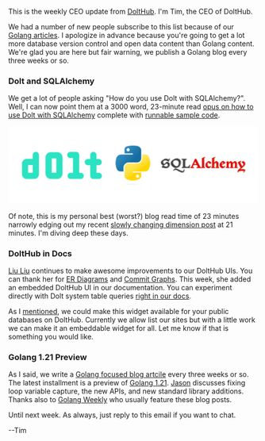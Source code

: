 This is the weekly CEO update from [DoltHub](https://www.dolthub.com/). I'm Tim, the CEO of DoltHub. 

We had a number of new people subscribe to this list because of our [Golang articles](https://www.dolthub.com/blog/?q=golang). I apologize in advance because you're going to get a lot more database version control and open data content than Golang content. We're glad you are here but fair warning, we publish a Golang blog every three weeks or so.

### Dolt and SQLAlchemy

We get a lot of people asking "How do you use Dolt with SQLAlchemy?". Well, I can now point them at a 3000 word, 23-minute read [opus on how to use Dolt with SQLAlchemy](https://www.dolthub.com/blog/2023-07-12-sql-alchemy-getting-started/) complete with [runnable sample code](https://github.com/timsehn/dolt-sqlalchemy-getting-started/). 

[![Dolt + SQLAlchemy](../images/dolt-sqlalchemy.png)](https://www.dolthub.com/blog/2023-07-12-sql-alchemy-getting-started/)

Of note, this is my personal best (worst?) blog read time of 23 minutes narrowly edging out my recent [slowly changing dimension post](https://www.dolthub.com/blog/2023-06-22-slowly-changing-dimension/) at 21 minutes. I'm diving deep these days.

### DoltHub in Docs

[Liu Liu](https://www.dolthub.com/team#liu) continues to make awesome improvements to our DoltHub UIs. You can thank her for [ER Diagrams](https://www.dolthub.com/blog/2022-10-05-er-diagrams-on-dolthub/) and [Commit Graphs](https://www.dolthub.com/blog/2023-04-03-introducing-the-dolthub-commit-graph/). This week, she added an embedded DoltHub UI in our documentation. You can experiment directly with Dolt system table queries [right in our docs](https://docs.dolthub.com/sql-reference/version-control/dolt-system-tables#dolt_branches).

As I [mentioned](https://twitter.com/timsehn/status/1678463411011866625), we could make this widget available for your public databases on DoltHub. Currently we allow list our sites but with a little work we can make it an embeddable widget for all. Let me know if that is something you would like.

### Golang 1.21 Preview

As I said, we write a [Golang focused blog artcile](https://www.dolthub.com/blog/?q=golang) every three weeks or so. The latest installment is a preview of [Golang 1.21](https://www.dolthub.com/blog/2023-07-07-golang-1.21-release/). [Jason](https://www.dolthub.com/team#jason) discusses fixing loop variable capture, the new APIs, and new standard library additions. Thanks also to [Golang Weekly](https://golangweekly.com/) who usually feature these blog posts.


Until next week. As always, just reply to this email if you want to chat.

--Tim